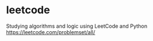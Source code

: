 # leetcode
Studying algorithms and logic using LeetCode and Python  
https://leetcode.com/problemset/all/
